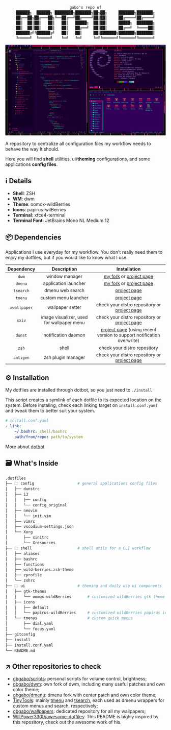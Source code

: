<div align="center">
    
```
gabo's repo of
██████╗  ██████╗ ████████╗███████╗██╗██╗     ███████╗███████╗
██╔══██╗██╔═══██╗╚══██╔══╝██╔════╝██║██║     ██╔════╝██╔════╝
██║  ██║██║   ██║   ██║   █████╗  ██║██║     █████╗  ███████╗
██║  ██║██║   ██║   ██║   ██╔══╝  ██║██║     ██╔══╝  ╚════██║
██████╔╝╚██████╔╝   ██║   ██║     ██║███████╗███████╗███████║
╚═════╝  ╚═════╝    ╚═╝   ╚═╝     ╚═╝╚══════╝╚══════╝╚══════╝
```
</div>

![](screenshot.jpg)

A repository to centralize all configuration files my workflow needs to behave the way It should.

Here you will find **shell** utilities, ui/**theming** configurations, and some applications **config files**.

## ℹ️ Details

- **Shell**: ZSH
- **WM**: dwm
- **Theme**: oomox-wildBerries
- **Icons**: papirus-wilBerries
- **Terminal**: xfce4-terminal
- **Terminal Font**: JetBrains Mono NL Medium 12

<a name="dependencies"></a>

## 📦 Dependencies

Applications I use everyday for my workflow. You don't really need them to enjoy my dotfiles, but if you would like to know what I use.

|  Dependency  |                Description                |                                                  Installation                                                   |
| :----------: | :---------------------------------------: | :-------------------------------------------------------------------------------------------------------------: |
|    `dwm`     |              window manager               |              [my fork](https://github.com/gbgabo/dwm) or [project page](https://dwm.suckless.org/)              |
|   `dmenu`    |           application launcher            |         [my fork](https://github.com/gbgabo/dmenu) or [project page](https://tools.suckless.org/dmenu/)         |
|  `tsearch`   |             dmenu web search              |                              [project page](https://github.com/TinyToolSH/tsearch)                              |
|   `tmenu`    |           custom menu launcher            |                               [project page](https://github.com/TinyToolSH/tmenu)                               |
| `xwallpaper` |             wallpaper setter              |            check your distro repository or [project page](https://github.com/stoeckmann/xwallpaper)             |
|    `sxiv`    | image visualizer, used for wallpaper menu |                check your distro repository or [project page](https://github.com/muennich/sxiv)                 |
|   `dunst`    |            notification daemon            | [project page](https://github.com/dunst-project/dunst) (using recent version to support notification overwrite) |
|    `zsh`     |                   shell                   |                                          check your distro repository                                           |
|  `antigen`   |            zsh plugin manager             |              check your distro repository or [project page](https://github.com/zsh-users/antigen)               |

## ⚙️ Installation

My dotfiles are installed through dotbot, so you just need to `./install`

This script creates a symlink of each dotfile to its expected location on the system. Before instaling, check each linking target on `install.conf.yaml` and tweak them to better suit your system.

```yaml
# install.conf.yaml
- link:
    ~/.bashrc: shell/bashrc
    path/from/repo: path/to/system
```

More about [dotbot](https://github.com/anishathalye/dotbot)

## 🗃️ What's Inside

```sh
.dotfiles
├── 🗀 config                   # general applications config files
│   ├── dunstrc
│   ├── i3
│   │   ├── config
│   │   └── config_original
│   ├── neovim
│   │   └── init.vim
│   ├── vimrc
│   ├── vscodium-settings.json
│   └── Xorg
│       ├── xinitrc
│       └── Xresources
├── 🗀 shell                    # shell utils for a CLI workflow
│   ├── aliases
│   ├── bashrc
│   ├── functions
│   ├── wild-berries.zsh-theme
│   ├── zprofile
│   └── zshrc
├── 🗀 ui                       # theming and daily use ui components
│   ├── gtk-themes
│   │   └── oomox-wildBerries       # customized wildBerries gtk theme
│   ├── icons
│   │   ├── default
│   │   └── papirus-wildBerries     # customized wildBerries papirus icons
│   └── tmenus                      # custom quick menus
│       ├── dial.yaml
│       └── focus.yaml
├── gitconfig
├── install
├── install.conf.yaml
└── README.md
```

## ↗️ Other repositories to check

- [gbgabo/scripts](https://github.com/gbgabo/scripts): personal scripts for volume control, brightness;
- [gbgabo/dwm](https://github.com/gbgabo/dwm): own fork of dwm, including many useful patches and own color theme;
- [gbgabo/dmenu](https://github.com/gbgabo/dmenu): dmenu fork with center patch and own color theme;
- [TinyTools](https://github.com/TinyToolSH): mainly [tmenu](https://github.com/TinyToolSH/tmenu) and [tsearch](https://github.com/TinyToolSH/tsearch), each used as dmenu wrappers for custom menus and search, respectively;
- [gbgabo/wallpapers](https://github.com/gbgabo/wallpapers): dedicated repository for all my wallpapers;
- [WillPower3309/awesome-dotfiles](https://github.com/WillPower3309/awesome-dotfiles): This README is highly inspired by this repository, check out the awesome work of his.
